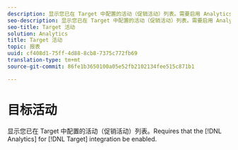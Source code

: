 ```yaml
---
description: 显示您已在 Target 中配置的活动（促销活动）列表。需要启用 Analytics 与 Target 的集成。
seo-description: 显示您已在 Target 中配置的活动（促销活动）列表。需要启用 Analytics 与 Target 的集成。
seo-title: Target 活动
solution: Analytics
title: Target 活动
topic: 报表
uuid: cf408d1-75ff-4d88-8cb8-7375c772fb69
translation-type: tm+mt
source-git-commit: 86fe1b3650100a05e52fb2102134fee515c871b1

---
```



# 目标活动

显示您已在 Target 中配置的活动（促销活动）列表。Requires that the [!DNL Analytics] for [!DNL Target] integration be enabled.

